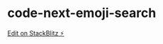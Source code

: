 # code-next-emoji-search

[Edit on StackBlitz ⚡️](https://stackblitz.com/edit/code-next-emoji-search)